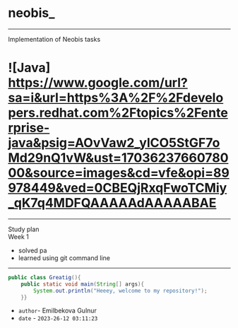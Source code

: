 # neobis_
---
Implementation of Neobis tasks

 # ![Java] https://www.google.com/url?sa=i&url=https%3A%2F%2Fdevelopers.redhat.com%2Ftopics%2Fenterprise-java&psig=AOvVaw2_ylCO5StGF7oMd29nQ1vW&ust=1703623766078000&source=images&cd=vfe&opi=89978449&ved=0CBEQjRxqFwoTCMiy_qK7q4MDFQAAAAAdAAAAABAE
---
Study plan</br>
Week 1</br>
- solved pa
- learned using git command line
---
```Java
public class Greatig(){
    public static void main(String[] args){
        System.out.println("Heeey, welcome to my repository!");
    }}
```

 - `author`- Emilbekova Gulnur
 - `date` - `2023-26-12 03:11:23`